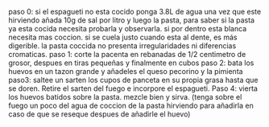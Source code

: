 paso 0: si el espagueti no esta cocido  ponga 3.8L de agua una vez que este hirviendo añada 10g de sal por litro y luego la pasta, para saber si la pasta ya esta cocida necesita probarla y observarla. si por dentro esta blanca necesita mas coccion. si se cuela justo cuando esta al dente, es más digerible. la pasta coccida no presenta irregularidades ni diferencias cromaticas.
paso 1: corte la pacenta en rebanadas de 1/2 centimetro de grosor, despues en tiras pequeñas y finalmente en cubos
paso 2: bata los huevos en un tazon grande y añadeles el queso pecorino y la pimienta
paso3: saltee un sarten los cupos de panceta en su propia grasa hasta que se doren. Retire el sarten del fuego e incorpore el espagueti.
Paso 4: vierta los huevos batidos sobre la pasta. mezcle bien y sirva. (tenga sobre el fuego un poco del agua de coccion de la pasta hirviendo para añadirla en caso de que se reseque despues de añadirle el huevo)